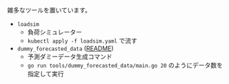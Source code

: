 雑多なツールを置いています。

- `loadsim`
  - 負荷シミュレーター
  - `kubectl apply -f loadsim.yaml` で流す
- `dummy_forecasted_data` ([README](./tools/dummy_forecasted_data/README.md))
  - 予測ダミーデータ生成コマンド
  - `go run tools/dummy_forecasted_data/main.go 20` のようにデータ数を指定して実行
